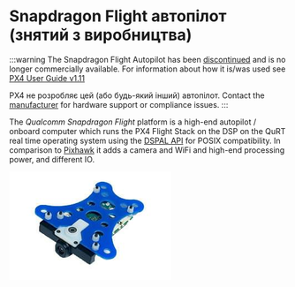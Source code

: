 # Snapdragon Flight автопілот (знятий з виробництва)

<Badge type="info" text="Discontinued" />

:::warning
The Snapdragon Flight Autopilot has been [discontinued](../flight_controller/autopilot_experimental.md) and is no longer commercially available.
For information about how it is/was used see [PX4 User Guide v1.11](https://docs.px4.io/v1.11/en/flight_controller/snapdragon_flight.html)

PX4 не розробляє цей (або будь-який інший) автопілот.
Contact the [manufacturer](https://www.intrinsyc.com/) for hardware support or compliance issues.
:::

The _Qualcomm Snapdragon Flight_ platform is a high-end autopilot / onboard computer which runs the PX4 Flight Stack on the DSP on the QuRT real time operating system using the [DSPAL API](https://github.com/ATLFlight/dspal) for POSIX compatibility.
In comparison to [Pixhawk](../flight_controller/pixhawk.md) it adds a camera and WiFi and high-end processing power, and different IO.

![Snapdragon Hero Doc](../../assets/hardware/snapdragon/hardware-snapdragon.jpg)
